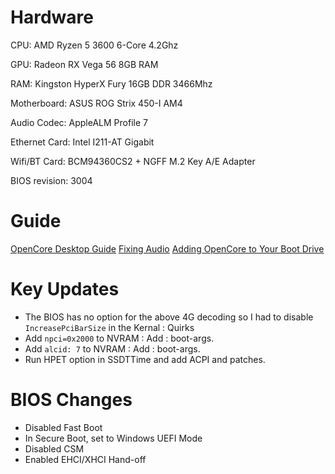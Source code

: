 # Hardware

CPU: AMD Ryzen 5 3600 6-Core 4.2Ghz

GPU: Radeon RX Vega 56 8GB RAM

RAM: Kingston HyperX Fury 16GB DDR 3466Mhz

Motherboard: ASUS ROG Strix 450-I AM4

Audio Codec: AppleALM Profile 7

Ethernet Card: Intel I211-AT Gigabit

Wifi/BT Card: BCM94360CS2 + NGFF M.2 Key A/E Adapter

BIOS revision: 3004


# Guide

[OpenCore Desktop Guide](https://dortania.github.io/OpenCore-Desktop-Guide/AMD/zen.html#ryzen-and-threadripper17h)
[Fixing Audio](https://dortania.github.io/OpenCore-Desktop-Guide/post-install/audio.html)
[Adding OpenCore to Your Boot Drive](https://dortania.github.io/oc-laptop-guide/post-installation/adding-opencore-to-the-bios.html)

# Key Updates

- The BIOS has no option for the above 4G decoding so I had to disable `IncreasePciBarSize` in the Kernal : Quirks
- Add `npci=0x2000` to NVRAM : Add : boot-args.
- Add `alcid: 7` to NVRAM : Add : boot-args.
- Run HPET option in SSDTTime and add ACPI and patches.

# BIOS Changes

- Disabled Fast Boot
- In Secure Boot, set to Windows UEFI Mode
- Disabled CSM
- Enabled EHCI/XHCI Hand-off
